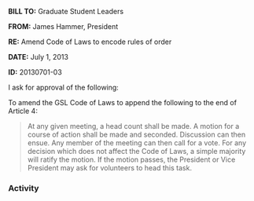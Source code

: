 **BILL TO:** Graduate Student Leaders

**FROM:** James Hammer, President

**RE:** Amend Code of Laws to encode rules of order

**DATE:** July 1, 2013

**ID:** 20130701-03

I ask for approval of the following:

To amend the GSL Code of Laws to append the following to the end of Article 4:

> At any given meeting, a head count shall be made. A motion for a course of action shall be
made and seconded. Discussion can then ensue. Any member of the meeting can then call
for a vote. For any decision which does not affect the Code of Laws, a simple majority will
ratify the motion. If the motion passes, the President or Vice President may ask for
volunteers to head this task.

### Activity